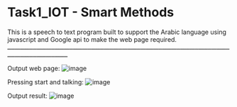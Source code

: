 # Task1_IOT - Smart Methods

This is a speech to text program built to support the Arabic language using javascript and Google api to make the web page required.
ـــــــــــــــــــــــــــــــــــــــــــــــــــــــــــــــــــــــــــــــــــــــــــــــــــــــــــــــــــــــــــــــــــــــــــــــــــــــــــ


Output web page:
![image](https://user-images.githubusercontent.com/108227740/179141757-2a864c1a-6853-4c24-86bc-c05fd7fa6e94.png)

Pressing start and talking:
![image](https://user-images.githubusercontent.com/108227740/179141927-c0c2a8ad-e5c8-484b-92e8-9c77c7bf3c45.png)

Output result:
![image](https://user-images.githubusercontent.com/108227740/179141802-1e485675-4790-494e-81f8-91c75bd403fb.png)

